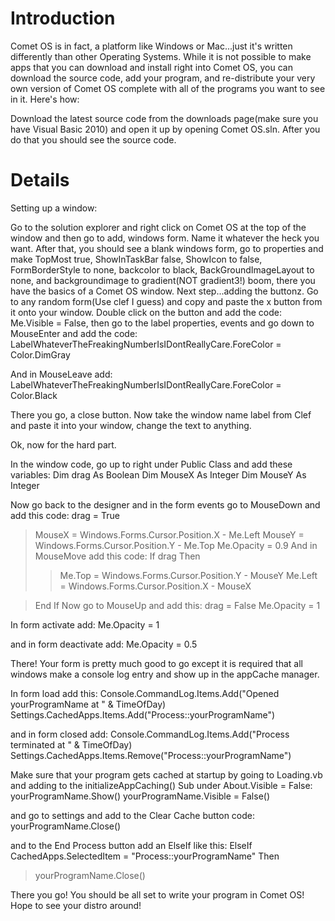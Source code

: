 # Introduction #

Comet OS is in fact, a platform like Windows or Mac...just it's written differently than other Operating Systems.  While it is not possible to make apps that you can download and install right into Comet OS, you can download the source code, add your program, and re-distribute your very own version of Comet OS complete with all of the programs you want to see in it.  Here's how:

Download the latest source code from the downloads page(make sure you have
Visual Basic 2010) and open it up by opening Comet OS.sln.  After you do that you should see the source code.



# Details #

Setting up a window:

Go to the solution explorer and right click on Comet OS at the top of the window and then go to add, windows form.  Name it whatever the heck you want.  After that, you should see a blank windows form, go to properties and make TopMost true, ShowInTaskBar false, ShowIcon to false, FormBorderStyle to none, backcolor to black, BackGroundImageLayout to none, and backgroundimage to gradient(NOT gradient3!)  boom, there you have the basics of a Comet OS window.  Next step...adding the buttonz.  Go to any random form(Use clef I guess) and copy and paste the x button from it onto your window.  Double click on the button and add the code: Me.Visible = False, then go to the label properties, events and go down to MouseEnter and add the code: LabelWhateverTheFreakingNumberIsIDontReallyCare.ForeColor = Color.DimGray

And in MouseLeave add: LabelWhateverTheFreakingNumberIsIDontReallyCare.ForeColor = Color.Black

There you go, a close button.  Now take the window name label from Clef and paste it into your window, change the text to anything.

Ok, now for the hard part.

In the window code, go up to right under Public Class and add these variables:
Dim drag As Boolean
Dim MouseX As Integer
Dim MouseY As Integer

Now go back to the designer and in the form events go to MouseDown and add this code:
drag = True
> MouseX = Windows.Forms.Cursor.Position.X - Me.Left
> MouseY = Windows.Forms.Cursor.Position.Y - Me.Top
> Me.Opacity = 0.9
And in MouseMove add this code:
If drag Then
> > Me.Top = Windows.Forms.Cursor.Position.Y - MouseY
> > Me.Left = Windows.Forms.Cursor.Position.X - MouseX

> End If
Now go to MouseUp and add this:
drag = False
Me.Opacity = 1

In form activate add:
Me.Opacity = 1

and in form deactivate add:
Me.Opacity = 0.5

There!  Your form is pretty much good to go except it is required that all windows make a console log entry and show up in the appCache manager.

In form load add this:
Console.CommandLog.Items.Add("Opened yourProgramName at " & TimeOfDay)
Settings.CachedApps.Items.Add("Process::yourProgramName")

and in form closed add:
Console.CommandLog.Items.Add("Process terminated at " & TimeOfDay)
Settings.CachedApps.Items.Remove("Process::yourProgramName")

Make sure that your program gets cached at startup by going to Loading.vb and adding to the initializeAppCaching() Sub under About.Visible = False:
yourProgramName.Show()
yourProgramName.Visible = False()

and go to settings and add to the Clear Cache button code:
yourProgramName.Close()

and to the End Process button add an ElseIf like this:
ElseIf CachedApps.SelectedItem = "Process::yourProgramName" Then
> yourProgramName.Close()

There you go! You should be all set to write your program in Comet OS!  Hope to see your distro around!